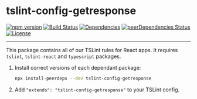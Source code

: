 # tslint-config-getresponse

[![npm version](https://badge.fury.io/js/tslint-config-getresponse.svg)](https://badge.fury.io/js/tslint-config-getresponse)
[![Build Status](https://travis-ci.com/GetResponse/tslint-config-getresponse.svg?branch=master)](https://travis-ci.com/GetResponse/tslint-config-getresponse)
[![Dependencies](https://img.shields.io/david/getresponse/tslint-config-getresponse.svg)](https://david-dm.org/getresponse/tslint-config-getresponse)
[![peerDependencies Status](https://david-dm.org/getresponse/tslint-config-getresponse/peer-status.svg)](https://david-dm.org/getresponse/tslint-config-getresponse?type=peer)
[![License](http://img.shields.io/:license-mit-blue.svg)](http://badges.mit-license.org)

---

This package contains all of our TSLint rules for React apps. It requires `tslint`, `tslint-react` and `typescript` packages.

1. Install correct versions of each dependant package:

   ```bash
   npx install-peerdeps --dev tslint-config-getresponse
   ```

2. Add `"extends": "tslint-config-getresponse"` to your TSLint config.

